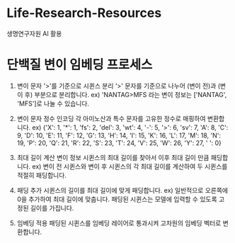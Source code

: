 # Life-Research-Resources
생명연구자원 AI 활용

# 단백질 변이 임베딩 프로세스

1. 변이 문자 '>'를 기준으로 시퀸스 분리
   '>' 문자를 기준으로 나누어 (변이 전)과 (변이 후) 부분으로 분리합니다.
   ex) 'NANTAG>MFS 라는 변이 정보는 ['NANTAG', 'MFS']로 나눌 수 있습니다.

2. 변이 문자 정수 인코딩
   각 아미노산과 특수 문자를 고유한 정수로 매핑하여 변환합니다.
   ex) {'X': 1,
 '*': 1,
 'fs': 2,
 'del': 3,
 'wt': 4,
 '-': 5,
 '>': 6,
 'sv': 7,
 'A': 8,
 'C': 9,
 'D': 10,
 'E': 11,
 'F': 12,
 'G': 13,
 'H': 14,
 'I': 15,
 'K': 16,
 'L': 17,
 'M': 18,
 'N': 19,
 'P': 20,
 'Q': 21,
 'R': 22,
 'S': 23,
 'T': 24,
 'V': 25,
 'W': 26,
 'Y': 27,
 ' ': 0}

3. 최대 길이 계산
   변이 정보 시퀸스의 최대 길이를 찾아서 이후 최대 길이 만큼 패딩합니다.
   ex) 변이 전 시퀸스와 변이 후 시퀸스의 각 최대 길이를 계산하여 두 시퀸스를 적절히 패딩합니다.

4. 패딩 추가
   시퀸스의 길이를 최대 길이에 맞게 패딩합니다.
   ex) 일반적으로 오른쪽에 0을 추가하여 최대 길이에 맞춥니다. 패딩된 시퀸스는 모델에 입력할 수 있도록 고정된 길이를 가집니다.

5. 임베딩 적용
  패딩된 시퀸스를 임베딩 레이어로 통과시켜 고차원의 임베딩 벡터로 변환합니다.
